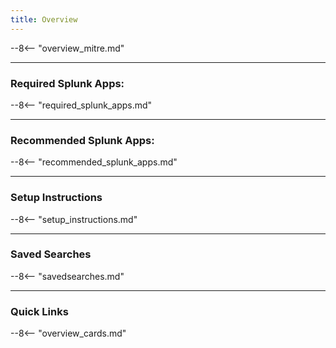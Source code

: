 ```yaml
---
title: Overview
---
```


--8<-- "overview_mitre.md"

---

### Required Splunk Apps:
--8<-- "required_splunk_apps.md"

---

### Recommended Splunk Apps:
--8<-- "recommended_splunk_apps.md"

---

### Setup Instructions
--8<-- "setup_instructions.md"

---

### Saved Searches
--8<-- "savedsearches.md"

---

### Quick Links

--8<-- "overview_cards.md"
